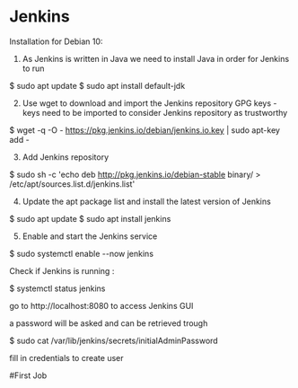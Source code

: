 # Jenkins

Installation for Debian 10:

01. As Jenkins is written in Java we need to install Java in order for Jenkins to run

$ sudo apt update
$ sudo apt install default-jdk

02. Use wget to download and import the Jenkins repository GPG keys - keys need to be imported  to consider Jenkins repository as trustworthy

$ wget -q -O - https://pkg.jenkins.io/debian/jenkins.io.key | sudo apt-key add -

03. Add Jenkins repository

$ sudo sh -c 'echo deb http://pkg.jenkins.io/debian-stable binary/ > /etc/apt/sources.list.d/jenkins.list'

04. Update the apt package list and install the latest version of Jenkins

$ sudo apt update
$ sudo apt install jenkins

05. Enable and start the Jenkins service

$ sudo systemctl enable --now jenkins

Check if Jenkins is running :

$ systemctl status jenkins

go to http://localhost:8080 to access Jenkins GUI

a password will be asked and can be retrieved trough 

$ sudo cat /var/lib/jenkins/secrets/initialAdminPassword

fill in credentials to create user

#First Job